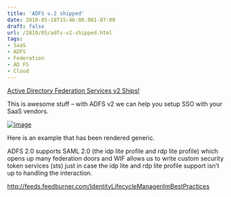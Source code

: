 ```yaml
---
title: 'ADFS v.2 shipped'
date: 2010-05-18T15:46:00.001-07:00
draft: false
url: /2010/05/adfs-v2-shipped.html
tags: 
- SaaS
- ADFS
- Federation
- AD FS
- Cloud
---
```


[Active Directory Federation Services v2 Ships!](http://channel9.msdn.com/shows/Identity/Active-Directory-Federation-Services-v2-Ships/ "Active Directory Federation Services v2 Ships!")

This is awesome stuff – with ADFS v2 we can help you setup SSO with your SaaS vendors.

[![image](http://www.ilmbestpractices.com/blog/uploaded_images/ADFSv.2shipped_DDC6/image_thumb.png "image")](http://www.ilmbestpractices.com/blog/uploaded_images/ADFSv.2shipped_DDC6/image.png)

Here is an example that has been rendered generic.

ADFS 2.0 supports SAML 2.0 (the idp lite profile and rdp lite profile) which opens up many federation doors and WIF allows us to write custom security token services (sts) just in case the idp lite and rdp lite profile support isn’t up to handling the interaction.

http://feeds.feedburner.com/IdentityLifecycleManagerilmBestPractices